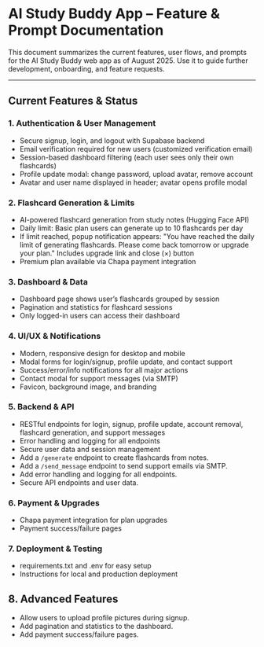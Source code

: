 
# AI Study Buddy App – Feature & Prompt Documentation

This document summarizes the current features, user flows, and prompts for the AI Study Buddy web app as of August 2025. Use it to guide further development, onboarding, and feature requests.

---

## Current Features & Status

### 1. Authentication & User Management
- Secure signup, login, and logout with Supabase backend
- Email verification required for new users (customized verification email)
- Session-based dashboard filtering (each user sees only their own flashcards)
- Profile update modal: change password, upload avatar, remove account
- Avatar and user name displayed in header; avatar opens profile modal

### 2. Flashcard Generation & Limits
- AI-powered flashcard generation from study notes (Hugging Face API)
- Daily limit: Basic plan users can generate up to 10 flashcards per day
- If limit reached, popup notification appears: "You have reached the daily limit of generating flashcards. Please come back tomorrow or upgrade your plan." Includes upgrade link and close (×) button
- Premium plan available via Chapa payment integration

### 3. Dashboard & Data
- Dashboard page shows user’s flashcards grouped by session
- Pagination and statistics for flashcard sessions
- Only logged-in users can access their dashboard

### 4. UI/UX & Notifications
- Modern, responsive design for desktop and mobile
- Modal forms for login/signup, profile update, and contact support
- Success/error/info notifications for all major actions
- Contact modal for support messages (via SMTP)
- Favicon, background image, and branding

### 5. Backend & API
- RESTful endpoints for login, signup, profile update, account removal, flashcard generation, and support messages
- Error handling and logging for all endpoints
- Secure user data and session management
- Add a `/generate` endpoint to create flashcards from notes.
- Add a `/send_message` endpoint to send support emails via SMTP.
- Add error handling and logging for all endpoints.
- Secure API endpoints and user data.

### 6. Payment & Upgrades
- Chapa payment integration for plan upgrades
- Payment success/failure pages

### 7. Deployment & Testing
- requirements.txt and .env for easy setup
- Instructions for local and production deployment

## 8. Advanced Features
- Allow users to upload profile pictures during signup.
- Add pagination and statistics to the dashboard.
- Add payment success/failure pages.


